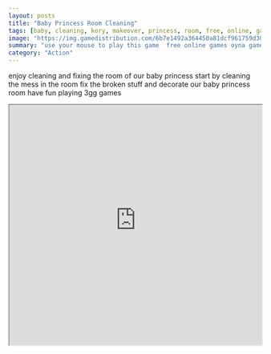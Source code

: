 ```yaml
---
layout: posts
title: "Baby Princess Room Cleaning"
tags: [baby, cleaning, kory, makeover, princess, room, free, online, games, oyna, game, free, games, play, play, games]
image: "https://img.gamedistribution.com/6b7e1492a364450a81dcf961759d3055.jpg"
summary: "use your mouse to play this game  free online games oyna game free games play play games"
category: "Action"
---
```


enjoy cleaning and fixing the room of our baby princess start by cleaning the mess in the room fix the broken stuff and decorate our baby princess room have fun playing 3gg games

<iframe width="100%" height="480px;" src="https://flash.gamedistribution.com?game=6b7e1492a364450a81dcf961759d3055"></iframe>